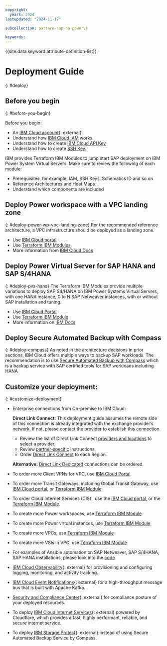 ```yaml
---
copyright:
  years: 2024
lastupdated: "2024-11-17"

subcollection: pattern-sap-on-powervs

keywords:
---
```

{{site.data.keyword.attribute-definition-list}}

# Deployment Guide
{: #deploy}

## Before you begin
{: #before-you-begin}

Before you begin:
* An [IBM Cloud account](https://cloud.ibm.com/registration){: external}.
* Understand how [IBM Cloud IAM](https://cloud.ibm.com/docs/secure-enterprise?topic=secure-enterprise-iamoverview) works.
* Understand how to create [IBM Cloud API Key](https://test.cloud.ibm.com/docs-draft/account?topic=account-userapikey&interface=ui) 
* Understand how to create [SSH Key](https://test.cloud.ibm.com/docs/vpc?topic=vpc-ssh-keys&interface=ui).

IBM provides Terraform IBM Modules to jump start SAP deployment on IBM Power System Virtual Servers. Make sure to review the following of each module:
* Prerequisites, for example, IAM, SSH Keys, Schematics ID and so on
* Reference Architectures and Heat Maps
* Understand which components are included


## Deploy Power workspace with a VPC landing zone
{: #deploy-power-wp-vpc-landing-zone}
Per the recommended reference architecture, a VPC infrastructure should be deployed as a landing zone. 
* Use [IBM Cloud portal](https://cloud.ibm.com/catalog/architecture/deploy-arch-ibm-pvs-inf-2dd486c7-b317-4aaa-907b-42671485ad96-global?catalog_query=aHR0cHM6Ly9jbG91ZC5pYm0uY29tL2NhdGFsb2cjZGVwbG95YWJsZV9hcmNoaXRlY3R1cmVfdGFi)
* Use [Terraform IBM Modules](https://github.com/terraform-ibm-modules/terraform-ibm-powervs-sap)
* More information from [IBM Cloud Docs](//users/lifanyu/Downloads/1.https:/cloud.ibm.com/docs/sap-powervs?topic=sap-powervs-automation-solution-overview) 


## Deploy Power Virtual Server for SAP HANA and SAP S/4HANA 
{: #deploy-pvs-hana}
The Terraform IBM Modules provide multiple variations to deploy SAP S4/HANA on IBM Power Systems Virtual Servers, with one HANA instance, 0 to N SAP Netweaver instances, with or without SAP installation and tuning. 
* Use [IBM Cloud Portal](https://cloud.ibm.com/catalog/architecture/deploy-arch-ibm-pvs-sap-9aa6135e-75d5-467e-9f4a-ac2a21c069b8-global?catalog_query=aHR0cHM6Ly9jbG91ZC5pYm0uY29tL2NhdGFsb2cjZGVwbG95YWJsZV9hcmNoaXRlY3R1cmVfdGFi) 
* Use [Terraform IBM Module](https://github.com/terraform-ibm-modules/terraform-ibm-powervs-sap)
* More information on [IBM Docs](https:/cloud.ibm.com/docs/sap-powervs?topic=sap-powervs-automation-solution-overview)

## Deploy Secure Automated Backup with Compass 
{: #deploy-compass}
As noted in the architecture decisions in prior sections, IBM Cloud offers multiple ways to backup SAP workloads. The recommendation is to use [Secure Automated Backup with Compass](https://cloud.ibm.com/catalog/services/secure-automated-backup-with-compass?catalog_query=aHR0cHM6Ly9jbG91ZC5pYm0uY29tL2NhdGFsb2c%2Fc2VhcmNoPWNvbXBhc3Mjc2VhcmNoX3Jlc3VsdHM%3D) which is a backup service with SAP certified tools for SAP workloads including HANA

## Customize your deployment: 
{: #customize-deployment}

*  Enterprise connections from On-premise to IBM Cloud: 

   **Direct Link Connect:**
    This deployment guide assumes the remote side of this connection is already integrated with the exchange provider’s network. If not, please contact the provider to establish this connection.
    * Review the list of Direct Link Connect [providers and locations](https://test.cloud.ibm.com/docs-draft/dl?topic=dl-locations#connect-locations) to select a provider.
    * Review [partner-specific](https://test.cloud.ibm.com/docs-draft/dl?topic=dl-how-to-order-ibm-cloud-dl-connect#instructions-partner) instructions.
    * Order [Direct Link Connect](https://test.cloud.ibm.com/docs-draft/dl?topic=dl-how-to-order-ibm-cloud-dl-connect) to each Region.

     **Alternative:**  [Direct Link Dedicated](https://test.cloud.ibm.com/docs-draft/dl?topic=dl-how-to-order-ibm-cloud-dl-dedicated) connections can be ordered.

*	 To order more Client VPNs for VPC, use [IBM Cloud Portal](https://cloud.ibm.com/vpc-ext/provision/vpnserver?catalog_query=aHR0cHM6Ly9jbG91ZC5pYm0uY29tL2NhdGFsb2c%2Fc2VhcmNoPVZQTiNzZWFyY2hfcmVzdWx0cw%3D%3D)
*	 To order more Transit Gateways, including Global Transit Gateway, use [IBM Cloud portal](https://cloud.ibm.com/interconnectivity/transit/provision?catalog_query=aHR0cHM6Ly9jbG91ZC5pYm0uY29tL2NhdGFsb2c%2Fc2VhcmNoPXRyYW5zaXQlMjUyMGdhdGV3YXkjc2VhcmNoX3Jlc3VsdHM%3D), or [Terraform IBM Module](https://github.com/terraform-ibm-modules/terraform-ibm-transit-gateway)
*  To order Cloud Internet Services (CIS) , use the [IBM Cloud portal](https://cloud.ibm.com/catalog/services/internet-services?catalog_query=aHR0cHM6Ly9jbG91ZC5pYm0uY29tL2NhdGFsb2c%2Fc2VhcmNoPWNpcyNzZWFyY2hfcmVzdWx0cw%3D%3D), or the [Terraform IBM Module](https://github.com/terraform-ibm-modules/terraform-ibm-cis).
*  To create more Power workspaces, use [Terraform IBM Module](https://github.com/terraform-ibm-modules/terraform-ibm-powervs-workspace)
*  To create more Power virtual instances, use [Terraform IBM Module](https:/github.com/terraform-ibm-modules/terraform-ibm-powervs-instance)
*  To create more VPCs, use [Terraform IBM Module](https://github.com/terraform-ibm-modules/terraform-ibm-vpc)
*  To create more VSIs in VPC, use [Terraform IBM Module](https://github.com/terraform-ibm-modules/terraform-ibm-vpc-vsi)
*  For examples of Ansible automation on SAP Netweaver, SAP S/4HANA, SAP HANA installations, please look into the [code](https://github.com/terraform-ibm-modules/terraform-ibm-powervs-sap/tree/main/modules/ansible)
*  [IBM Cloud Observability](https://cloud.ibm.com/catalog/7a4d68b4-cf8b-40cd-a3d1-f49aff526eb3/architecture/deploy-arch-ibm-observability-a3137d28-79e0-479d-8a24-758ebd5a0eab-global){: external} for provisioning and configuring logging, monitoring, and activity tracking.
*  [IBM Cloud Event Notifications](https://cloud.ibm.com/catalog/7a4d68b4-cf8b-40cd-a3d1-f49aff526eb3/architecture/deploy-arch-ibm-event-notifications-c7ac3ee6-4f48-4236-b974-b0cd8c624a46-global){: external} for a high-throughput message bus that is built with Apache Kafka.
*  [Security and Compliance Center](https://cloud.ibm.com/catalog/7a4d68b4-cf8b-40cd-a3d1-f49aff526eb3/architecture/deploy-arch-ibm-scc-9423f9bc-1290-4c71-a9ac-01898bfa7ccc-global){: external} for compliance posture of your deployed resources.
*  To deploy [IBM Cloud Internet Services](https://github.com/terraform-ibm-modules/terraform-ibm-cis){: external} powered by Cloudflare, which provides a fast, highly performant, reliable, and secure internet service.
*  To deploy [IBM Storage Protect](https://cloud.ibm.com/catalog/content/SPonIBMCloud-20c54034-d319-48c0-beb6-0b4adc54265c-global?catalog_query=aHR0cHM6Ly9jbG91ZC5pYm0uY29tL2NhdGFsb2c%2Fc2VhcmNoPXN0b3JhZ2UlMjUyMHByb3RlY3Qjc2VhcmNoX3Jlc3VsdHM%3D){: external} instead of using Secure Automated Backup Service by Compass.
